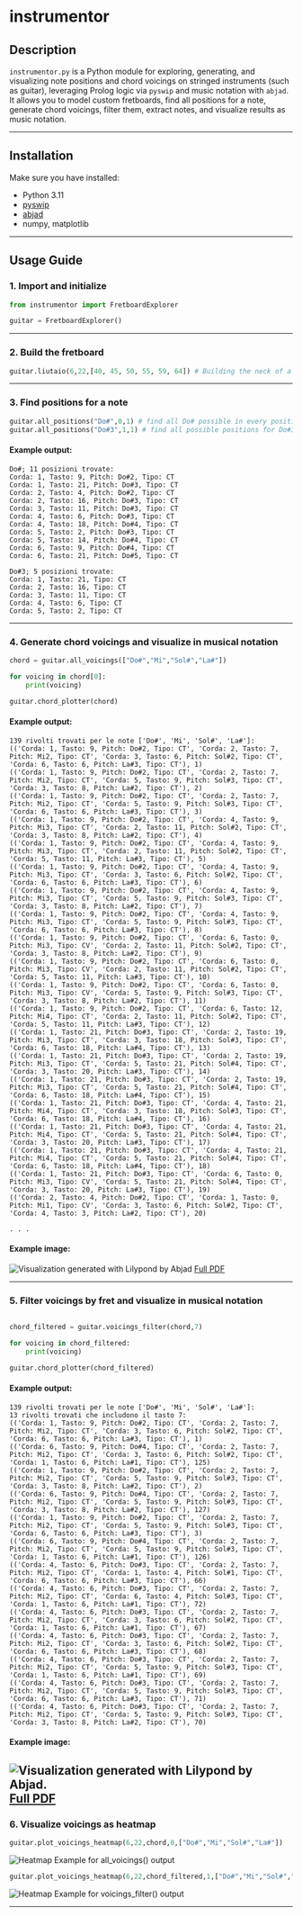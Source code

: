 # instrumentor

## Description

`instrumentor.py` is a Python module for exploring, generating, and visualizing note positions and chord voicings on stringed instruments (such as guitar), leveraging Prolog logic via `pyswip` and music notation with `abjad`. It allows you to model custom fretboards, find all positions for a note, generate chord voicings, filter them, extract notes, and visualize results as music notation.

---

## Installation

Make sure you have installed:
- Python 3.11
- [pyswip](https://github.com/yuce/pyswip)
- [abjad](https://abjad.github.io/)
- numpy, matplotlib

---

## Usage Guide

### 1. Import and initialize

```python
from instrumentor import FretboardExplorer

guitar = FretboardExplorer()
```
---

### 2. Build the fretboard

```python
guitar.liutaio(6,22,[40, 45, 50, 55, 59, 64]) # Building the neck of a 6-string guitar with 22 frets in standard tuning (in MIDI)

```

---

### 3. Find positions for a note

```python
guitar.all_positions("Do#",0,1) # find all Do# possible in every position and octave
guitar.all_positions("Do#3",1,1) # find all possible positions for Do#3
```
#### Example output:
```
Do#; 11 posizioni trovate:
Corda: 1, Tasto: 9, Pitch: Do#2, Tipo: CT
Corda: 1, Tasto: 21, Pitch: Do#3, Tipo: CT
Corda: 2, Tasto: 4, Pitch: Do#2, Tipo: CT
Corda: 2, Tasto: 16, Pitch: Do#3, Tipo: CT
Corda: 3, Tasto: 11, Pitch: Do#3, Tipo: CT
Corda: 4, Tasto: 6, Pitch: Do#3, Tipo: CT
Corda: 4, Tasto: 18, Pitch: Do#4, Tipo: CT
Corda: 5, Tasto: 2, Pitch: Do#3, Tipo: CT
Corda: 5, Tasto: 14, Pitch: Do#4, Tipo: CT
Corda: 6, Tasto: 9, Pitch: Do#4, Tipo: CT
Corda: 6, Tasto: 21, Pitch: Do#5, Tipo: CT
```

```
Do#3; 5 posizioni trovate:
Corda: 1, Tasto: 21, Tipo: CT
Corda: 2, Tasto: 16, Tipo: CT
Corda: 3, Tasto: 11, Tipo: CT
Corda: 4, Tasto: 6, Tipo: CT
Corda: 5, Tasto: 2, Tipo: CT
```


---

### 4. Generate chord voicings and visualize in musical notation

```python
chord = guitar.all_voicings(["Do#","Mi","Sol#","La#"])

for voicing in chord[0]:
    print(voicing)

guitar.chord_plotter(chord)

```

#### Example output:
```
139 rivolti trovati per le note ['Do#', 'Mi', 'Sol#', 'La#']:
(('Corda: 1, Tasto: 9, Pitch: Do#2, Tipo: CT', 'Corda: 2, Tasto: 7, Pitch: Mi2, Tipo: CT', 'Corda: 3, Tasto: 6, Pitch: Sol#2, Tipo: CT', 'Corda: 6, Tasto: 6, Pitch: La#3, Tipo: CT'), 1)
(('Corda: 1, Tasto: 9, Pitch: Do#2, Tipo: CT', 'Corda: 2, Tasto: 7, Pitch: Mi2, Tipo: CT', 'Corda: 5, Tasto: 9, Pitch: Sol#3, Tipo: CT', 'Corda: 3, Tasto: 8, Pitch: La#2, Tipo: CT'), 2)
(('Corda: 1, Tasto: 9, Pitch: Do#2, Tipo: CT', 'Corda: 2, Tasto: 7, Pitch: Mi2, Tipo: CT', 'Corda: 5, Tasto: 9, Pitch: Sol#3, Tipo: CT', 'Corda: 6, Tasto: 6, Pitch: La#3, Tipo: CT'), 3)
(('Corda: 1, Tasto: 9, Pitch: Do#2, Tipo: CT', 'Corda: 4, Tasto: 9, Pitch: Mi3, Tipo: CT', 'Corda: 2, Tasto: 11, Pitch: Sol#2, Tipo: CT', 'Corda: 3, Tasto: 8, Pitch: La#2, Tipo: CT'), 4)
(('Corda: 1, Tasto: 9, Pitch: Do#2, Tipo: CT', 'Corda: 4, Tasto: 9, Pitch: Mi3, Tipo: CT', 'Corda: 2, Tasto: 11, Pitch: Sol#2, Tipo: CT', 'Corda: 5, Tasto: 11, Pitch: La#3, Tipo: CT'), 5)
(('Corda: 1, Tasto: 9, Pitch: Do#2, Tipo: CT', 'Corda: 4, Tasto: 9, Pitch: Mi3, Tipo: CT', 'Corda: 3, Tasto: 6, Pitch: Sol#2, Tipo: CT', 'Corda: 6, Tasto: 6, Pitch: La#3, Tipo: CT'), 6)
(('Corda: 1, Tasto: 9, Pitch: Do#2, Tipo: CT', 'Corda: 4, Tasto: 9, Pitch: Mi3, Tipo: CT', 'Corda: 5, Tasto: 9, Pitch: Sol#3, Tipo: CT', 'Corda: 3, Tasto: 8, Pitch: La#2, Tipo: CT'), 7)
(('Corda: 1, Tasto: 9, Pitch: Do#2, Tipo: CT', 'Corda: 4, Tasto: 9, Pitch: Mi3, Tipo: CT', 'Corda: 5, Tasto: 9, Pitch: Sol#3, Tipo: CT', 'Corda: 6, Tasto: 6, Pitch: La#3, Tipo: CT'), 8)
(('Corda: 1, Tasto: 9, Pitch: Do#2, Tipo: CT', 'Corda: 6, Tasto: 0, Pitch: Mi3, Tipo: CV', 'Corda: 2, Tasto: 11, Pitch: Sol#2, Tipo: CT', 'Corda: 3, Tasto: 8, Pitch: La#2, Tipo: CT'), 9)
(('Corda: 1, Tasto: 9, Pitch: Do#2, Tipo: CT', 'Corda: 6, Tasto: 0, Pitch: Mi3, Tipo: CV', 'Corda: 2, Tasto: 11, Pitch: Sol#2, Tipo: CT', 'Corda: 5, Tasto: 11, Pitch: La#3, Tipo: CT'), 10)
(('Corda: 1, Tasto: 9, Pitch: Do#2, Tipo: CT', 'Corda: 6, Tasto: 0, Pitch: Mi3, Tipo: CV', 'Corda: 5, Tasto: 9, Pitch: Sol#3, Tipo: CT', 'Corda: 3, Tasto: 8, Pitch: La#2, Tipo: CT'), 11)
(('Corda: 1, Tasto: 9, Pitch: Do#2, Tipo: CT', 'Corda: 6, Tasto: 12, Pitch: Mi4, Tipo: CT', 'Corda: 2, Tasto: 11, Pitch: Sol#2, Tipo: CT', 'Corda: 5, Tasto: 11, Pitch: La#3, Tipo: CT'), 12)
(('Corda: 1, Tasto: 21, Pitch: Do#3, Tipo: CT', 'Corda: 2, Tasto: 19, Pitch: Mi3, Tipo: CT', 'Corda: 3, Tasto: 18, Pitch: Sol#3, Tipo: CT', 'Corda: 6, Tasto: 18, Pitch: La#4, Tipo: CT'), 13)
(('Corda: 1, Tasto: 21, Pitch: Do#3, Tipo: CT', 'Corda: 2, Tasto: 19, Pitch: Mi3, Tipo: CT', 'Corda: 5, Tasto: 21, Pitch: Sol#4, Tipo: CT', 'Corda: 3, Tasto: 20, Pitch: La#3, Tipo: CT'), 14)
(('Corda: 1, Tasto: 21, Pitch: Do#3, Tipo: CT', 'Corda: 2, Tasto: 19, Pitch: Mi3, Tipo: CT', 'Corda: 5, Tasto: 21, Pitch: Sol#4, Tipo: CT', 'Corda: 6, Tasto: 18, Pitch: La#4, Tipo: CT'), 15)
(('Corda: 1, Tasto: 21, Pitch: Do#3, Tipo: CT', 'Corda: 4, Tasto: 21, Pitch: Mi4, Tipo: CT', 'Corda: 3, Tasto: 18, Pitch: Sol#3, Tipo: CT', 'Corda: 6, Tasto: 18, Pitch: La#4, Tipo: CT'), 16)
(('Corda: 1, Tasto: 21, Pitch: Do#3, Tipo: CT', 'Corda: 4, Tasto: 21, Pitch: Mi4, Tipo: CT', 'Corda: 5, Tasto: 21, Pitch: Sol#4, Tipo: CT', 'Corda: 3, Tasto: 20, Pitch: La#3, Tipo: CT'), 17)
(('Corda: 1, Tasto: 21, Pitch: Do#3, Tipo: CT', 'Corda: 4, Tasto: 21, Pitch: Mi4, Tipo: CT', 'Corda: 5, Tasto: 21, Pitch: Sol#4, Tipo: CT', 'Corda: 6, Tasto: 18, Pitch: La#4, Tipo: CT'), 18)
(('Corda: 1, Tasto: 21, Pitch: Do#3, Tipo: CT', 'Corda: 6, Tasto: 0, Pitch: Mi3, Tipo: CV', 'Corda: 5, Tasto: 21, Pitch: Sol#4, Tipo: CT', 'Corda: 3, Tasto: 20, Pitch: La#3, Tipo: CT'), 19)
(('Corda: 2, Tasto: 4, Pitch: Do#2, Tipo: CT', 'Corda: 1, Tasto: 0, Pitch: Mi1, Tipo: CV', 'Corda: 3, Tasto: 6, Pitch: Sol#2, Tipo: CT', 'Corda: 4, Tasto: 3, Pitch: La#2, Tipo: CT'), 20)

. . .

```
#### Example image:
![Visualization generated with Lilypond by Abjad](examples/img_chord_visualization.png)
[Full PDF](examples/chord_visualization.pdf)

---

### 5. Filter voicings by fret and visualize in musical notation

```python

chord_filtered = guitar.voicings_filter(chord,7)

for voicing in chord_filtered:
    print(voicing)

guitar.chord_plotter(chord_filtered)

```

#### Example output:
```
139 rivolti trovati per le note ['Do#', 'Mi', 'Sol#', 'La#']:
13 rivolti trovati che includono il tasto 7:
(('Corda: 1, Tasto: 9, Pitch: Do#2, Tipo: CT', 'Corda: 2, Tasto: 7, Pitch: Mi2, Tipo: CT', 'Corda: 3, Tasto: 6, Pitch: Sol#2, Tipo: CT', 'Corda: 6, Tasto: 6, Pitch: La#3, Tipo: CT'), 1)
(('Corda: 6, Tasto: 9, Pitch: Do#4, Tipo: CT', 'Corda: 2, Tasto: 7, Pitch: Mi2, Tipo: CT', 'Corda: 3, Tasto: 6, Pitch: Sol#2, Tipo: CT', 'Corda: 1, Tasto: 6, Pitch: La#1, Tipo: CT'), 125)
(('Corda: 1, Tasto: 9, Pitch: Do#2, Tipo: CT', 'Corda: 2, Tasto: 7, Pitch: Mi2, Tipo: CT', 'Corda: 5, Tasto: 9, Pitch: Sol#3, Tipo: CT', 'Corda: 3, Tasto: 8, Pitch: La#2, Tipo: CT'), 2)
(('Corda: 6, Tasto: 9, Pitch: Do#4, Tipo: CT', 'Corda: 2, Tasto: 7, Pitch: Mi2, Tipo: CT', 'Corda: 5, Tasto: 9, Pitch: Sol#3, Tipo: CT', 'Corda: 3, Tasto: 8, Pitch: La#2, Tipo: CT'), 127)
(('Corda: 1, Tasto: 9, Pitch: Do#2, Tipo: CT', 'Corda: 2, Tasto: 7, Pitch: Mi2, Tipo: CT', 'Corda: 5, Tasto: 9, Pitch: Sol#3, Tipo: CT', 'Corda: 6, Tasto: 6, Pitch: La#3, Tipo: CT'), 3)
(('Corda: 6, Tasto: 9, Pitch: Do#4, Tipo: CT', 'Corda: 2, Tasto: 7, Pitch: Mi2, Tipo: CT', 'Corda: 5, Tasto: 9, Pitch: Sol#3, Tipo: CT', 'Corda: 1, Tasto: 6, Pitch: La#1, Tipo: CT'), 126)
(('Corda: 4, Tasto: 6, Pitch: Do#3, Tipo: CT', 'Corda: 2, Tasto: 7, Pitch: Mi2, Tipo: CT', 'Corda: 1, Tasto: 4, Pitch: Sol#1, Tipo: CT', 'Corda: 6, Tasto: 6, Pitch: La#3, Tipo: CT'), 66)
(('Corda: 4, Tasto: 6, Pitch: Do#3, Tipo: CT', 'Corda: 2, Tasto: 7, Pitch: Mi2, Tipo: CT', 'Corda: 6, Tasto: 4, Pitch: Sol#3, Tipo: CT', 'Corda: 1, Tasto: 6, Pitch: La#1, Tipo: CT'), 72)
(('Corda: 4, Tasto: 6, Pitch: Do#3, Tipo: CT', 'Corda: 2, Tasto: 7, Pitch: Mi2, Tipo: CT', 'Corda: 3, Tasto: 6, Pitch: Sol#2, Tipo: CT', 'Corda: 1, Tasto: 6, Pitch: La#1, Tipo: CT'), 67)
(('Corda: 4, Tasto: 6, Pitch: Do#3, Tipo: CT', 'Corda: 2, Tasto: 7, Pitch: Mi2, Tipo: CT', 'Corda: 3, Tasto: 6, Pitch: Sol#2, Tipo: CT', 'Corda: 6, Tasto: 6, Pitch: La#3, Tipo: CT'), 68)
(('Corda: 4, Tasto: 6, Pitch: Do#3, Tipo: CT', 'Corda: 2, Tasto: 7, Pitch: Mi2, Tipo: CT', 'Corda: 5, Tasto: 9, Pitch: Sol#3, Tipo: CT', 'Corda: 1, Tasto: 6, Pitch: La#1, Tipo: CT'), 69)
(('Corda: 4, Tasto: 6, Pitch: Do#3, Tipo: CT', 'Corda: 2, Tasto: 7, Pitch: Mi2, Tipo: CT', 'Corda: 5, Tasto: 9, Pitch: Sol#3, Tipo: CT', 'Corda: 6, Tasto: 6, Pitch: La#3, Tipo: CT'), 71)
(('Corda: 4, Tasto: 6, Pitch: Do#3, Tipo: CT', 'Corda: 2, Tasto: 7, Pitch: Mi2, Tipo: CT', 'Corda: 5, Tasto: 9, Pitch: Sol#3, Tipo: CT', 'Corda: 3, Tasto: 8, Pitch: La#2, Tipo: CT'), 70)
```
#### Example image:
![Visualization generated with Lilypond by Abjad.](examples/img_filtered_chord_visualization.png)
[Full PDF](examples/filtered_chord_visualization.pdf)
---

### 6. Visualize voicings as heatmap

```python
guitar.plot_voicings_heatmap(6,22,chord,0,["Do#","Mi","Sol#","La#"])
```
![Heatmap Example for all_voicings() output](examples/heatmap_chord.png)

```python
guitar.plot_voicings_heatmap(6,22,chord_filtered,1,["Do#","Mi","Sol#","La#"])
```
![Heatmap Example for voicings_filter() output](examples/heatmap_filtered_chord.png)


---
